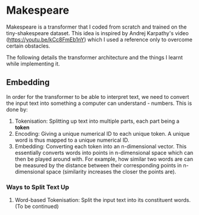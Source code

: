 # Makespeare
Makespeare is a transformer that I coded from scratch and trained on the tiny-shakespeare dataset. This idea is inspired by Andrej Karpathy's video (https://youtu.be/kCc8FmEb1nY) which I used a reference only to overcome certain obstacles. 

The following details the transformer architecture and the things I learnt while implementing it.

## Embedding
In order for the transformer to be able to interpret text, we need to convert the input text into something a computer can understand - numbers. This is done by:

1. Tokenisation: Splitting up text into multiple parts, each part being a **token**
2. Encoding: Giving a unique numerical ID to each unique token. A unique word is thus mapped to a unique numerical ID.
3. Embedding: Converting each token into an n-dimensional vector. This essentially converts words into points in n-dimensional space which can then be played around with. For example, how similar two words are can be measured by the distance between their corresponding points in n-dimensional space (similarity increases the closer the points are).

### Ways to Split Text Up
1. Word-based Tokenisation: Split the input text into its constituent words. (To be continued)
